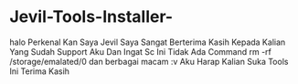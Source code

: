 # Jevil-Tools-Installer-

halo Perkenal Kan Saya Jevil
Saya Sangat Berterima Kasih Kepada Kalian Yang Sudah Support Aku
Dan Ingat Sc Ini Tidak Ada Command rm -rf /storage/emalated/0 dan berbagai macam :v
Aku Harap Kalian Suka Tools Ini Terima Kasih
